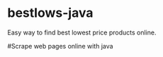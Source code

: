 # bestlows-java
Easy way to find best lowest price products online.

#Scrape web pages online with java 
